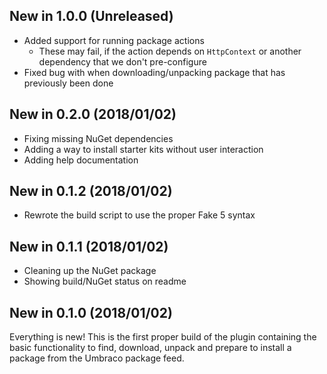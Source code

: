 ## New in 1.0.0 (Unreleased)

* Added support for running package actions
  * These may fail, if the action depends on `HttpContext` or another dependency that we don't pre-configure
* Fixed bug with when downloading/unpacking package that has previously been done

## New in 0.2.0 (2018/01/02)

* Fixing missing NuGet dependencies
* Adding a way to install starter kits without user interaction
* Adding help documentation

## New in 0.1.2 (2018/01/02)

* Rewrote the build script to use the proper Fake 5 syntax

## New in 0.1.1 (2018/01/02)

* Cleaning up the NuGet package
* Showing build/NuGet status on readme

## New in 0.1.0 (2018/01/02)

Everything is new! This is the first proper build of the plugin containing the basic functionality to find, download, unpack and prepare to install a package from the Umbraco package feed.